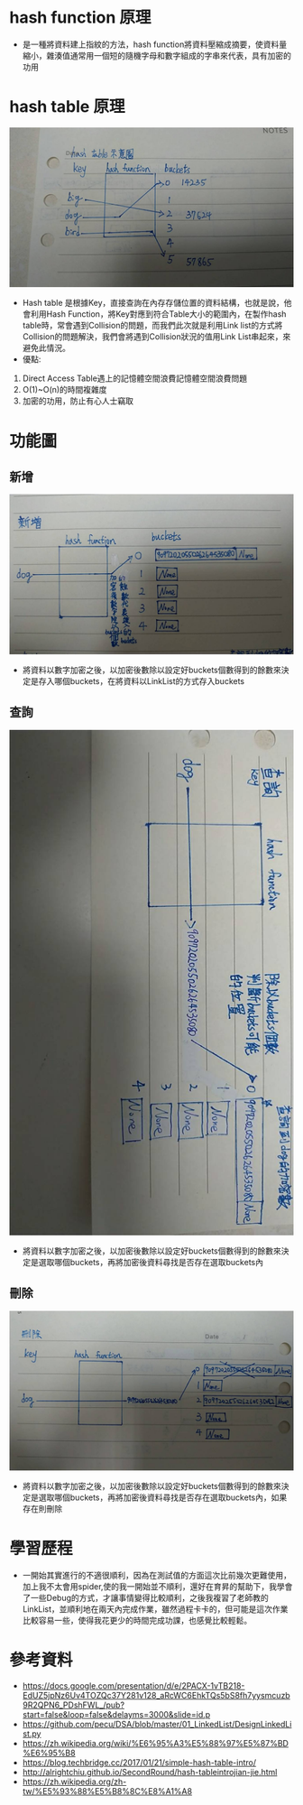 # hash function 原理
* 是一種將資料建上指紋的方法，hash function將資料壓縮成摘要，使資料量縮小，雜湊值通常用一個短的隨機字母和數字組成的字串來代表，具有加密的功用
# hash table 原理
![image](https://github.com/yang-yoa-ying/06170104/blob/master/HW2picture/1.jpg)
* Hash table 是根據Key，直接查詢在內存存儲位置的資料結構，也就是說，他會利用Hash Function，將Key對應到符合Table大小的範圍內，在製作hash table時，常會遇到Collision的問題，而我們此次就是利用Link list的方式將Collision的問題解決，我們會將遇到Collision狀況的值用Link List串起來，來避免此情況。
* 優點:
1. Direct Access Table遇上的記憶體空間浪費記憶體空間浪費問題
2. O(1)~O(n)的時間複雜度
3. 加密的功用，防止有心人士竊取
# 功能圖
## 新增
![image](https://github.com/yang-yoa-ying/06170104/blob/master/HW2picture/2.jpg)
* 將資料以數字加密之後，以加密後數除以設定好buckets個數得到的餘數來決定是存入哪個buckets，在將資料以LinkList的方式存入buckets
## 查詢
![image](https://github.com/yang-yoa-ying/06170104/blob/master/HW2picture/133151.jpg)
* 將資料以數字加密之後，以加密後數除以設定好buckets個數得到的餘數來決定是選取哪個buckets，再將加密後資料尋找是否存在選取buckets內
## 刪除
![image](https://github.com/yang-yoa-ying/06170104/blob/master/HW2picture/3.jpg)
* 將資料以數字加密之後，以加密後數除以設定好buckets個數得到的餘數來決定是選取哪個buckets，再將加密後資料尋找是否存在選取buckets內，如果存在則刪除
# 學習歷程
* 一開始其實進行的不適很順利，因為在測試值的方面這次比前幾次更難使用，加上我不太會用spider,使的我一開始並不順利，還好在育昇的幫助下，我學會了一些Debug的方式，才讓事情變得比較順利，之後我複習了老師教的LinkList，並順利地在兩天內完成作業，雖然過程卡卡的，但可能是這次作業比較容易一些，使得我花更少的時間完成功課，也感覺比較輕鬆。
# 參考資料
* https://docs.google.com/presentation/d/e/2PACX-1vTB218-EdUZ5jpNz6Uv4TOZQc37Y281v128_aRcWC6EhkTQs5bS8fh7yysmcuzb9R2QPN6_PDshFWL_/pub?start=false&loop=false&delayms=3000&slide=id.p
* https://github.com/pecu/DSA/blob/master/01_LinkedList/DesignLinkedList.py
* https://zh.wikipedia.org/wiki/%E6%95%A3%E5%88%97%E5%87%BD%E6%95%B8
* https://blog.techbridge.cc/2017/01/21/simple-hash-table-intro/
* http://alrightchiu.github.io/SecondRound/hash-tableintrojian-jie.html
* https://zh.wikipedia.org/zh-tw/%E5%93%88%E5%B8%8C%E8%A1%A8
